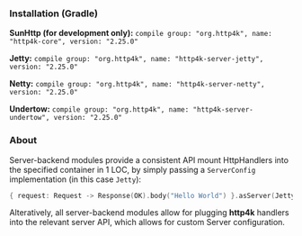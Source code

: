 ### Installation (Gradle)
**SunHttp (for development only):** ```compile group: "org.http4k", name: "http4k-core", version: "2.25.0"```

**Jetty:** ```compile group: "org.http4k", name: "http4k-server-jetty", version: "2.25.0"```

**Netty:** ```compile group: "org.http4k", name: "http4k-server-netty", version: "2.25.0"```

**Undertow:** ```compile group: "org.http4k", name: "http4k-server-undertow", version: "2.25.0"```

### About
Server-backend modules provide a consistent API mount HttpHandlers into the specified container in 1 LOC, by simply passing a `ServerConfig` implementation (in this case `Jetty`):

```kotlin
{ request: Request -> Response(OK).body("Hello World") }.asServer(Jetty(8000)).start().block()
```
Alteratively, all server-backend modules allow for plugging **http4k** handlers into the relevant server API, which allows for custom Server configuration.
